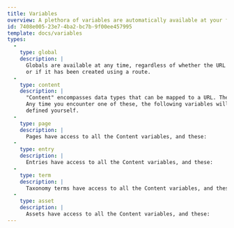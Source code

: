 ```yaml
---
title: Variables
overview: A plethora of variables are automatically available at your fingertips based on context. Let's have a look!
id: 7408e005-23e7-4ba2-bc7b-9f00ee457995
template: docs/variables
types:
  -
    type: global
    description: |
      Globals are available at any time, regardless of whether the URL you are on is for content (a Page, Entry, Term)
      or if it has been created using a route.
  -
    type: content
    description: |
      "Content" encompasses data types that can be mapped to a URL. These include Pages, Entries, and Taxonomy Terms.
      Any time you encounter one of these, the following variables will be available, as well as any fields you've
      defined yourself.
  -
    type: page
    description: |
      Pages have access to all the Content variables, and these:
  -
    type: entry
    description: |
      Entries have access to all the Content variables, and these:
  -
    type: term
    description: |
      Taxonomy terms have access to all the Content variables, and these:
  -
    type: asset
    description: |
      Assets have access to all the Content variables, and these:
---
```

